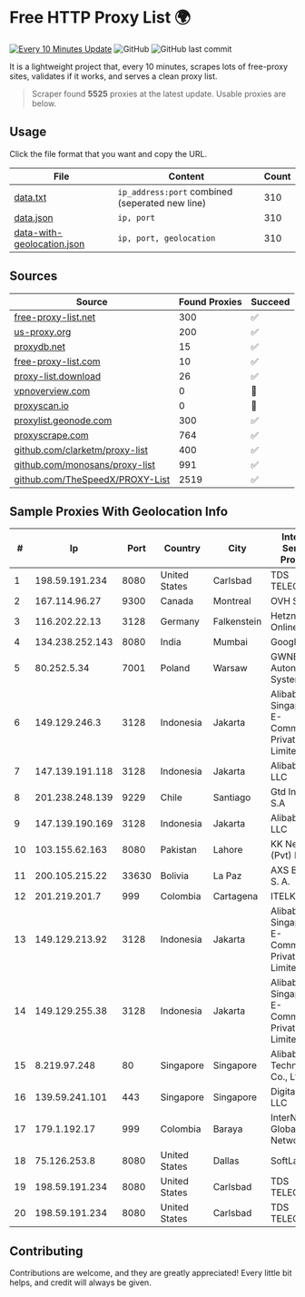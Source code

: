 
# Free HTTP Proxy List 🌍

[![Every 10 Minutes Update](https://github.com/mertguvencli/http-proxy-list/actions/workflows/main.yml/badge.svg?branch=main)](https://github.com/mertguvencli/http-proxy-list/actions/workflows/main.yml)
![GitHub](https://img.shields.io/github/license/mertguvencli/http-proxy-list)
![GitHub last commit](https://img.shields.io/github/last-commit/mertguvencli/http-proxy-list)

It is a lightweight project that, every 10 minutes, scrapes lots of free-proxy sites, validates if it works, and serves a clean proxy list.


> Scraper found **5525** proxies at the latest update. Usable proxies are below.

## Usage

Click the file format that you want and copy the URL.


|File|Content|Count|
|----|-------|-----|
|[data.txt](https://raw.githubusercontent.com/mertguvencli/http-proxy-list/main/proxy-list/data.txt)|`ip_address:port` combined (seperated new line)|310|
|[data.json](https://raw.githubusercontent.com/mertguvencli/http-proxy-list/main/proxy-list/data.json)|`ip, port`|310|
|[data-with-geolocation.json](https://raw.githubusercontent.com/mertguvencli/http-proxy-list/main/proxy-list/data-with-geolocation.json)|`ip, port, geolocation`|310|

## Sources

|Source|Found Proxies|Succeed|
|------|-------------|-------|
|[free-proxy-list.net](https://free-proxy-list.net)|300|✅|
|[us-proxy.org](https://www.us-proxy.org)|200|✅|
|[proxydb.net](http://proxydb.net)|15|✅|
|[free-proxy-list.com](https://free-proxy-list.com/?page=&port=&type%5B%5D=http&type%5B%5D=https&up_time=0&search=Search)|10|✅|
|[proxy-list.download](https://www.proxy-list.download/HTTP)|26|✅|
|[vpnoverview.com](https://vpnoverview.com/privacy/anonymous-browsing/free-proxy-servers)|0|🚫|
|[proxyscan.io](https://www.proxyscan.io)|0|🚫|
|[proxylist.geonode.com](https://proxylist.geonode.com/api/proxy-list?limit=300&page=1&sort_by=lastChecked&sort_type=desc&protocols=http,https)|300|✅|
|[proxyscrape.com](https://api.proxyscrape.com/v2/?request=displayproxies&protocol=http&timeout=10000&country=all&ssl=all&anonymity=all)|764|✅|
|[github.com/clarketm/proxy-list](https://raw.githubusercontent.com/clarketm/proxy-list/master/proxy-list-raw.txt)|400|✅|
|[github.com/monosans/proxy-list](https://raw.githubusercontent.com/monosans/proxy-list/main/proxies/http.txt)|991|✅|
|[github.com/TheSpeedX/PROXY-List](https://raw.githubusercontent.com/TheSpeedX/PROXY-List/master/http.txt)|2519|✅|


## Sample Proxies With Geolocation Info

|#|Ip|Port|Country|City|Internet Service Provider|
|-|--|----|-------|----|-------------------------|
|1|198.59.191.234|8080|United States|Carlsbad|TDS TELECOM|
|2|167.114.96.27|9300|Canada|Montreal|OVH SAS|
|3|116.202.22.13|3128|Germany|Falkenstein|Hetzner Online GmbH|
|4|134.238.252.143|8080|India|Mumbai|Google LLC|
|5|80.252.5.34|7001|Poland|Warsaw|GWNET Autonomus System|
|6|149.129.246.3|3128|Indonesia|Jakarta|Alibaba.com Singapore E-Commerce Private Limited|
|7|147.139.191.118|3128|Indonesia|Jakarta|Alibaba.com LLC|
|8|201.238.248.139|9229|Chile|Santiago|Gtd Internet S.A|
|9|147.139.190.169|3128|Indonesia|Jakarta|Alibaba.com LLC|
|10|103.155.62.163|8080|Pakistan|Lahore|KK Networks (Pvt) Ltd.|
|11|200.105.215.22|33630|Bolivia|La Paz|AXS Bolivia S. A.|
|12|201.219.201.7|999|Colombia|Cartagena|ITELKOM|
|13|149.129.213.92|3128|Indonesia|Jakarta|Alibaba.com Singapore E-Commerce Private Limited|
|14|149.129.255.38|3128|Indonesia|Jakarta|Alibaba.com Singapore E-Commerce Private Limited|
|15|8.219.97.248|80|Singapore|Singapore|Alibaba (US) Technology Co., Ltd.|
|16|139.59.241.101|443|Singapore|Singapore|DigitalOcean, LLC|
|17|179.1.192.17|999|Colombia|Baraya|InterNexa Global Network|
|18|75.126.253.8|8080|United States|Dallas|SoftLayer|
|19|198.59.191.234|8080|United States|Carlsbad|TDS TELECOM|
|20|198.59.191.234|8080|United States|Carlsbad|TDS TELECOM|



## Contributing

Contributions are welcome, and they are greatly appreciated! Every
little bit helps, and credit will always be given.

